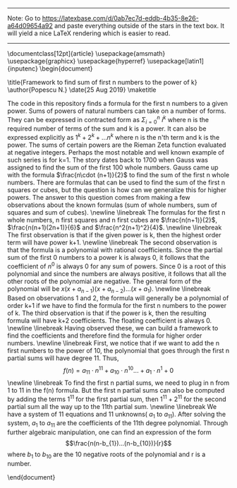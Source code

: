 *******************************************************************************************************************************************
Note:
Go to https://latexbase.com/d/0ab7ec7d-eddb-4b35-8e26-a64d09654a92 and paste everything outside of the stars in the text box. It will yield a nice LaTeX rendering which is easier to read.
*******************************************************************************************************************************************
\documentclass[12pt]{article}
\usepackage{amsmath}
\usepackage{graphicx}
\usepackage{hyperref}
\usepackage[latin1]{inputenc}
\begin{document}

\title{Framework to find sum of first n numbers to the power of k}
\author{Popescu N.}
\date{25 Aug 2019}
\maketitle

The code in this repository finds a formula for the first n numbers to a given power. Sums of powers of natural numbers can take on a number of forms. They can be expressed in contracted form as $\Sigma_{i=0}^n\ i^k$ where n is the required number of terms of the sum and k is a power. It can also be expressed explicitly as $1^k + 2^k +... n^k$ where n is the n'th term and k is the power. The sums of certain powers are the Rieman Zeta function evaluated at negative integers. Perhaps the most notable and well known example of such series is for k=1. The story dates back to 1700 when Gauss was assigned to find the sum of the first 100 whole numbers. Gauss came up with the formula $\frac{n\cdot (n+1)}{2}$ to find the sum of the first n whole numbers. There are formulas that can be used to find the sum of the first n squares or cubes, but the question is how can we generalize this for higher powers. The answer to this question comes from making a few observations about the known formulas (sum of whole numbers, sum of squares and sum of cubes).
\newline
\linebreak
The formulas for the first n whole numbers, n first squares and n first cubes are $\frac{n(n+1)}{2}$, $\frac{n(n+1)(2n+1)}{6}$ and $\frac{n^2(n+1)^2}{4}$.
\newline
\linebreak
The first observation is that if the given power is k, then the highest order term will have power k+1.
\newline
\linebreak
The second observation is that the formula is a polynomial with rational coefficients. Since the partial sum of the first 0 numbers to a power k is always 0, it follows that the coefficient of $n^0$ is always 0 for any sum of powers. Since 0 is a root of this polynomial and since the numbers are always positive, it follows that all the other roots of the polynomial are negative. The general form of the polynomial will be $x(x + a_{n-1})(x + a_{n-2})...(x + a_{1})$.
\newline
\linebreak
Based on observations 1 and 2, the formula will generally be a polynomial of order k+1 if we have to find the formula for the first n numbers to the power of k.
The third observation is that if the power is k, then the resulting formula will have k+2 coefficients. The floating coefficient is always 0.
\newline
\linebreak
Having observed these, we can build a framework to find the coefficients and therefore find the formula for higher order numbers.
\newline
\linebreak
First, we notice that if we want to add the n first numbers to the power of 10, the polynomial that goes through the first n partial sums will have degree 11. Thus, $$f(n) = a_{11}\cdot n^{11} + a_{10}\cdot n^{10}... + a_1\cdot n^1 + 0$$
\newline
\linebreak
To find the first n partial sums, we need to plug in n from 1 to 11 in the f(n) formula. But the first n partial sums can also be computed by adding the terms $1^{11}$ for the first partial sum, then $1^{11} + 2^{11}$ for the second partial sum all the way up to the 11th partial sum.
\newline
\linebreak
We have a system of 11 equations and 11 unknowns( $a_{1}$ to $a_{11}$). After solving the system, $a_{1}$ to $a_{11}$ are the coefficients of the 11th degree polynomial. Through further algebraic manipulation, one can find an expression of the form $$\frac{n(n-b_{1})...(n-b_{10})}{r}$$ where $b_1$ to $b_{10}$ are the 10 negative roots of the polynomial and r is a number.

\end{document}

